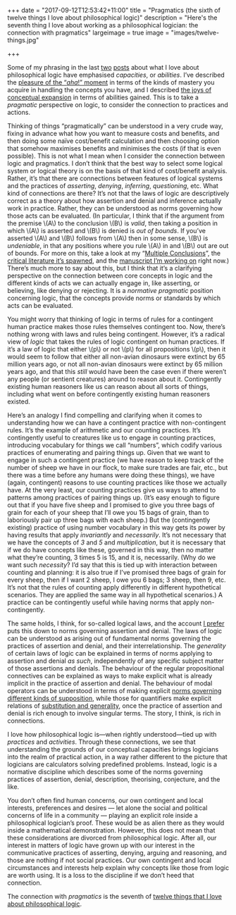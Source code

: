 +++
date = "2017-09-12T12:53:42+11:00"
title = "Pragmatics (the sixth of twelve things I love about philosophical logic)"
description = "Here's the seventh thing I love about working as a philosophical logician: the connection with pragmatics"
largeimage = true
image = "images/twelve-things.jpg"

+++

Some of my phrasing in the last [two](http://consequently.org/news/2017/twelve-things-05-recognition/) [posts](http://consequently.org/news/2017/twelve-things-06-expansion/) about what I love about philosophical logic have emphasised _capacities_, or _abilities_. I’ve described the [pleasure of the “_aha_!” moment](http://consequently.org/news/2017/twelve-things-05-recognition/) in terms of the kinds of mastery you acquire in handling the concepts you have, and I described [the joys of conceptual expansion](http://consequently.org/news/2017/twelve-things-06-expansion/) in terms of abilities gained. This is to take a _pragmatic_ perspective on logic, to consider the connection to practices and actions. 

Thinking of things “pragmatically” can be understood in a very crude way, fixing in advance what how you want to measure costs and benefits, and then doing some naïve cost/benefit calculation and then choosing option that somehow maximises benefits and minimises the costs (if that is even possible). This is not what I mean when I consider the connection between logic and pragmatics. I don’t think that the best way to select some logical system or logical theory is on the basis of that kind of cost/benefit analysis. Rather, it’s that there are connections between features of logical systems and the practices of _asserting_, _denying_, _inferring_, _questioning_, etc. What kind of connections are there? It’s not that the laws of logic are descriptively correct as a theory about how assertion and denial and inference actually work in practice. Rather, they can be understood as norms governing how those acts can be evaluated. (In particular, I think that if the argument from the premise \\(A\\) to the conclusion \\(B\\) is _valid_, then taking a position in which \\(A\\) is asserted and \\(B\\) is denied is _out of bounds_. If you’ve asserted \\(A\\) and \\(B\\) follows from \\(A\\) then in some sense, \\(B\\) is _undeniable_, in that any positions where you rule \\(A\\) in and \\(B\\) out are out of bounds. For more on this, take a look at my “[Multiple Conclusions](http://consequently.org/writing/multipleconclusions)”, the [critical literature it’s spawned](https://scholar.google.com.au/scholar?cites=2800898225913341308&as_sdt=2005&sciodt=0,5&hl=en), and the [manuscript I’m working on](http://consequently.org/writing/ptp) right now.) There’s much more to say about this, but I think that it’s a clarifying perspective on the connection between core concepts in logic and the different kinds of acts we can actually engage in, like asserting, or believing, like denying or rejecting. It is a _normative pragmatic_ position concerning logic, that the concepts provide norms or standards by which acts can be evaluated.

You might worry that thinking of logic in terms of rules for a contingent human practice makes those rules themselves contingent too. Now, there’s nothing wrong with laws and rules being contingent. However, it’s a radical view of _logic_ that takes the rules of logic contingent on human practices. If it’s a law of logic that either \\(p\\) or not \\(p\\) for all propositions \\(p\\), then it would seem to follow that either all non-avian dinosaurs were extinct by 65 million years ago, or not all non-avian dinosaurs were extinct by 65 million years ago, and that this _still_ would have been the case even if there weren’t any people (or sentient creatures) around to reason about it. Contingently existing human reasoners like us can reason about all sorts of things, including what went on before contingently existing human reasoners existed. 

Here’s an analogy I find compelling and clarifying when it comes to understanding how we can have a contingent practice with non-contingent rules. It’s the example of arithmetic and our counting practices. It’s contingently useful to creatures like us to engage in counting practices, introducing vocabulary for things we call “numbers”, which codify various practices of enumerating and pairing things up. Given that we want to engage in such a contingent practice (we have reason to keep track of the number of sheep we have in our flock, to make sure trades are fair, etc., but there was a time before any humans were doing these things), we have (again, contingent) reasons to use counting practices like those we actually have. At the very least, our counting practices give us ways to attend to patterns among practices of pairing things up. (It’s easy enough to figure out that if you have five sheep and I promised to give you three bags of grain for each of your sheep that I’ll owe you 15 bags of grain, than to laboriously pair up three bags with each sheep.) But the (contingently existing) practice of using number vocabulary in this way gets its power by having results that apply _invariantly_ and _necessarily_. It’s not necessary that we have the concepts of _3_ and _5_ and _multiplication_, but it is necessary that if we do have concepts like these, governed in this way, then no matter what they’re counting, 3 times 5 is 15, and it is, necessarily. (Why do we want such _necessity_? I’d say that this is tied up with interaction between  counting and planning: it is also true if I’ve promised three bags of grain for every sheep, then if I want 2 sheep, I owe you 6 bags; 3 sheep, then 9, etc. It’s not that the rules of counting apply differently in different hypothetical scenarios. They are applied the same way in all hypothetical scenarios.) A practice can be contingently useful while having norms that apply non-contingently. 

The same holds, I think, for so-called logical laws, and the account [I prefer](http://consequently.org/writing/multipleconclusions) puts this down to norms governing assertion and denial. The laws of logic can be understood as arising out of fundamental norms governing the practices of assertion and denial, and their interrelationship. The _generality_ of certain laws of logic can be explained in terms of norms applying to assertion and denial _as such_, independently of any specific subject matter of those assertions and denials. The behaviour of the regular propositional connectives can be explained as ways to make explicit what is already implicit in the practice of assertion and denial. The behaviour of modal operators can be understood in terms of making explicit [norms governing different kinds of supposition](http://consequently.org/writing/cfss2dml/), while those for quantifiers make explicit relations of [substitution and generality](http://consequently.org/writing/generality-and-existence-1/), once the practice of assertion and denial is rich enough to involve singular terms. The story, I think, is rich in connections.

I love how philosophical logic is—when rightly understood—tied up with _practices_ and _activities_. Through these connections, we see that understanding the grounds of our conceptual capacities brings logicians into the realm of practical action, in a way rather different to the picture that logicians are calculators solving predefined problems. Instead, logic is a normative discipline which describes some of the norms governing  practices of assertion, denial, description, theorising, conjecture, and the like. 

You don’t often find human concerns, our own contingent and local interests, preferences and desires — let alone the social and political concerns of life in a community — playing an explicit role inside a philosophical logician’s proof. These would be as alien there as they would inside a mathematical demonstration. However, this does not mean that these considerations are divorced from philosophical logic. After all, our interest in matters of logic have grown up with our interest in the communicative practices of asserting, denying, arguing and reasoning, and those are nothing if not social practices. Our own contingent and local circumstances and interests help explain why concepts like those from logic are worth using. It is a loss to the discipline if we don’t heed that connection.

The connection with _pragmatics_ is the seventh of [twelve things that I love about philosophical logic](http://consequently.org/news/2017/twelve-things-i-love/). 